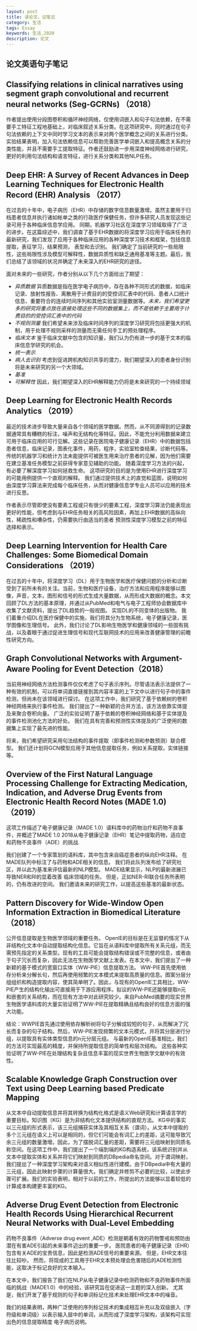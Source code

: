 ```yaml
---
layout: post
title: 读论文，记笔记
category: 生活
tags: Essay
keywords: 生活,2020
description: 论文
---
```



## 论文英语句子笔记
## Classifying relations in clinical narratives using segment graph convolutional and recurrent neural networks (Seg-GCRNs)  （2018）

作者提出使用分段图卷积和循环神经网络，仅使用词嵌入和句子句法依赖，在不需要手工特征工程地基础上，对临床叙述关系分类。在这项研究中，同时通过在句子句法依赖的上下文中同时学习文本的表示来对两个医学概念之间的关系进行分类。实验结果表明，加入句法依赖信息可以帮助完善医学单词嵌入和提高概念关系的分类性能，并且不需要手工提取特征。作者还鼓励进一步用深度神经网络进行研究，更好的利用句法结构和语言特征，进行关系分类和其他NLP任务。

## Deep EHR: A Survey of Recent Advances in Deep Learning Techniques for Electronic Health Record (EHR) Analysis （2017）
在过去的十年中，电子病历（EHR）中存储的数字信息数量激增。虽然主要用于归档患者信息并执行诸如帐单之类的行政医疗保健任务，但许多研究人员发现这些记录可用于各种临床信息学应用。 同期，机器学习社区在深度学习领域取得了广泛的进步。在这篇综述中，我们调查了基于EHR数据的将深度学习应用于临床任务的最新研究，我们发现了应用于各种临床应用的各种深度学习技术和框架，包括信息提取，表征学习，结果预测， 表型和去识别。 我们确定了当前研究的一些局限性，这些局限性涉及模型可解释性，数据异质性和缺乏通用基准等主题。最后，我们总结了该领域的状况并确定了未来深入的EHR研究的途径。

面对未来的一些研究，作者分别从以下几个方面给出了期望：

+ *异质数据*  异质数据是指在医学电子病历中，存在各种不同形式的数据，如临床记录、放射性报告、离散用于计费目的的受控词汇表中的代码、患者人口统计信息、重要符合的连续时间序列和其他实验室测量数据等。*未来，我们希望更多的研究将重点放在直接处理这些不同的数据集上，而不是依赖于主要用于计费目的的受控词汇表中的代码*
+ *不规则测量* 我们希望未来涉及临床时间序列的深度学习研究将包括更强大的机制，用于处理不规则采样的测量而无需任何手工的预处理程序。
+ *临床文本*  鉴于临床文献中包含的知识量，我们认为仍有进一步的基于文本的临床信息学研究的机会。
+ *统一表示* 
+ *病人去识别* 考虑到促进跨机构知识共享的潜力，我们期望深入的患者身份识别将是未来研究的另一个大领域。
+ *基准* 
+ *可解释性*  因此，我们期望深入的EHR解释能力仍将是未来研究的一个持续领域

## Deep Learning for Electronic Health Records Analytics （2019） 
最近的技术进步导致大量来自各个领域的医学数据。然而，从不同源得到的记录数据通常具有糟糕的标注，噪声和无结构化等特征。因此，不能充分利用数据来建立可用于临床应用的可行见解。这些记录在医院电子健康记录（EHR）中的数据包括患者信息，临床记录，图表化事件，用药，程序，实验室检查结果，诊断代码等。 传统的机器学习和统计方法未能提供可被医生用来治疗患者的见解，因为他们需要在建立基准任务模型之前获得专家意见辅助的功能。 随着深度学习方法的兴起，有必要了解深度学习如何拯救生命。 这项研究的目的是为使用EHR进行深度学习的可能用例提供一个直观的解释。 我们通过提供技术上的直觉和蓝图，说明如何由深度学习算法来完成每个临床任务，从而对健康信息学专业人员可以应用的技术进行反思。

作者表示尽管即使没有要素工程或只有很少的要素工程，深度学习算法仍能表现出更好的性能，但考虑到与EHR任务相关的高风险因素，再加上EHR数据的高纵向性，稀疏性和嘈杂性，仍需要执行由适当的患者 预测性深度学习模型之前的特征选择和表示。

## Deep Learning Intervention for Health Care Challenges: Some Biomedical Domain Considerations  （2019）
在过去的十年中，将深度学习（DL）用于生物医学和医疗保健问题的分析和诊断受到了前所未有的关注。当前，生物和医疗设备，治疗方法和应用程序能够以图像，声音，文本，图形和信号的形式生成大量数据，从而形成大数据的概念。本文回顾了DL方法的基本原理，并通过从PubMed和电气与电子工程师协会数据库中收集了文献资料，提出了DL趋势的一般视图。
实现DL的不同变体的出版物。 我们着重介绍DL在医疗保健中的实施，我们将其分为生物系统，电子健康记录，医学图像和生理信号。 此外，我们讨论了DL影响生物医学和健康领域的一些固有挑战，以及着眼于通过促进生理信号和现代互联网技术的应用来改善健康管理的前瞻性研究方向。

## Graph Convolutional Networks with Argument-Aware Pooling for Event Detection（2018）

当前用神经网络方法检测事件仅仅考虑了句子表示序列。尽管语法表示法提供了一种有效的机制，可以将单词直接链接到其内容丰富的上下文中以进行句子中的事件检测，但尚未在该领域进行探讨。 在这项工作中，我们研究了基于依赖树的卷积神经网络来执行事件检测。 我们提出了一种新颖的合并方法，该方法依靠实体提及来聚合卷积向量。 广泛的实验证明了基于依赖的卷积神经网络和基于实体提及的事件检测池化方法的好处。 我们在具有完善和预测性实体提及的广泛使用的数据集上实现了最先进的性能。

将来，我们希望研究采用句法结构的事件提取（即事件检测和参数预测）联合模型。 我们还计划将GCN模型应用于其他信息提取任务，例如关系提取，实体链接等。

## Overview of the First Natural Language Processing Challenge for Extracting Medication, Indication, and Adverse Drug Events from Electronic Health Record Notes (MADE 1.0)（2019）

这项工作描述了电子健康记录（MADE 1.0）语料库中的药物治疗和药物不良事件，并概述了MADE 1.0 2018从电子健康记录（EHR）笔记中提取药物，适应症和药物不良事件（ADE）的挑战.

我们创建了一个专家策划的语料库，其中包含来自癌症患者的纵向EHR注释。 在MADE队列中标注了与药物和ADE相关的信息。 我们将此队列发布给了研究社区，并以此为基准来评估最新的NLP模型。 MADE结果显示，NLP的最新进展已导致NER和RI的显着改善
临床领域的任务。 但是，正如NER-RI联合任务所表明的，仍有改进的空间。 我们邀请未来的研究工作，以提高这些基准的最新状态。

## Pattern Discovery for Wide-Window Open Information Extraction in Biomedical Literature（2018）

公开信息提取是生物医学领域的重要任务。 OpenIE的目标是在无监督的情况下从非结构化文本中自动提取结构化信息。它旨在从语料库中提取所有关系元组，而无需预先指定的关系类型。现有的工具可能会提取结构错误或不完整的信息，或者由于句子冗长而复杂，因此无法在生物医学文献上发表。在本文中，我们提出了一种新颖的基于模式的宽窗口实体（WW-PIE）信息提取方法。 WW-PIE首先使用依存分析来分解长句，然后再使用频繁的文本模式来提取高质量的信息。图案分层分组组织和构造提取内容，使其简单明了。因此，与现有的OpenIE工具相比，WW-PIE产生的结构化输出可直接用于下游应用程序。拟议的WW-PIE还能够提取n元和嵌套的关系结构，而在现有方法中对此研究较少。来自PubMed摘要的现实世界生物医学语料库的大量实验证明了WW-PIE在提取精确且结构良好的信息方面的强大功能。

结论：WWPIE首先通过使用依存解析树将句子分解成较短的句子，从而解决了冗长而复杂的句子结构。然后，WW-PIE发现频繁的文本元模式，并将其分层进行分组，以提取具有实体类型信息的n元分层元组。 与最新的OpenIE基准相比，我们的方法可实现最高的精度，并保持所提取信息的简单性和层次结构。 这些各种实验证明了WW-PIE在处理结构复杂且信息丰富的现实世界生物医学文献中的有效性。

## Scalable Knowledge Graph Construction over Text using Deep Learning based Predicate Mapping  
从文本中自动提取信息并将其转换为结构化格式是语义Web研究和计算语言学的重要目标。知识图（KG）是为非结构化文本提供结构的直观方法。 KG中的事实以三元组的形式表示，该三元组捕获实体及其相互关系（谓词）。从文本中提取的多个三元组在语义上可以是相同的，但它们可能会有词汇上的差距，这可能导致冗余三元组的数量激增。因此，为了摆脱词汇量的差距，需要将三元组映射到同质名称空间。在这项工作中，我们提出了一个端到端的KG构造系统，该系统识别并从文本中提取实体和关系并将它们映射到同质的DBpedia命名空间。对于谓词映射，我们提出了一种深度学习架构来对语义相似性进行建模。由于DBpedia中有大量的三元组，因此此映射步骤的计算量很大。我们确定并修剪不必要的比较，以使此步骤可扩展。我们的实验表明，相对于以前的工作，所提出的方法能够以显着较低的计算成本构建更丰富的KG。

## Adverse Drug Event Detection from Electronic Health Records Using Hierarchical Recurrent Neural Networks with Dual‑Level Embedding
  药物不良事件（Adverse drug event ,ADE）检测是朝着有效的药物警戒和预防由潜在有害ADE引起的未来事件迈出的重要一步。 医院患者的电子健康记录（EHR）包含有关ADE的宝贵信息，因此是检测ADE信号的重要来源。 但是，EHR文本往往比较吵。 然而，将现成的工具用于EHR文本预处理会危害随后的ADE检测性能，这取决于标记良好的文本输入。

在本文中，我们报告了我们在NLP从电子健康记录中检测药物和不良药物事件所面临的挑战（MADE1.0）中的经验，该研究旨在促进这一主题的深入创新。 尤其是，我们开发了基于规则的句子和单词标记化技术来处理EHR文本中的噪音。

我们的结果表明，两种广泛使用的序列标记技术的集成相互补充以及双级嵌入（字符级和单词级）以表示输入层中的单词，从而形成了深度学习架构，该架构可实现出色的信息提取精度 电子病历说明。